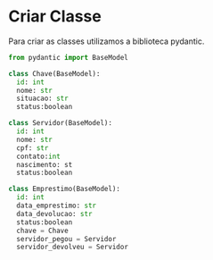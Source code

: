 # Criar Classe

Para criar as classes utilizamos a biblioteca pydantic.

```python
from pydantic import BaseModel
```

```python
class Chave(BaseModel):
  id: int
  nome: str
  situacao: str
  status:boolean
```

```python
class Servidor(BaseModel):
  id: int
  nome: str
  cpf: str
  contato:int
  nascimento: st
  status:boolean
```

```python
class Emprestimo(BaseModel):
  id: int
  data_emprestimo: str
  data_devolucao: str
  status:boolean
  chave = Chave
  servidor_pegou = Servidor
  servidor_devolveu = Servidor
```

